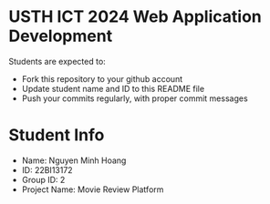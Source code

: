 
USTH ICT 2024 Web Application Development
=====================================================

Students are expected to:

* Fork this repository to your github account
* Update student name and ID to this README file
* Push your commits regularly, with proper commit messages

Student Info
=======================

* Name: Nguyen Minh Hoang
* ID: 22BI13172
* Group ID: 2
* Project Name: Movie Review Platform
